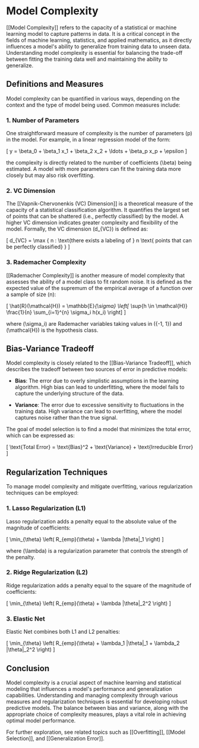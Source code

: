 
# Model Complexity

[[Model Complexity]] refers to the capacity of a statistical or machine learning model to capture patterns in data. It is a critical concept in the fields of machine learning, statistics, and applied mathematics, as it directly influences a model's ability to generalize from training data to unseen data. Understanding model complexity is essential for balancing the trade-off between fitting the training data well and maintaining the ability to generalize.

## Definitions and Measures

Model complexity can be quantified in various ways, depending on the context and the type of model being used. Common measures include:

### 1. Number of Parameters

One straightforward measure of complexity is the number of parameters \(p\) in the model. For example, in a linear regression model of the form:

\[
y = \beta_0 + \beta_1 x_1 + \beta_2 x_2 + \ldots + \beta_p x_p + \epsilon
\]

the complexity is directly related to the number of coefficients \(\beta\) being estimated. A model with more parameters can fit the training data more closely but may also risk overfitting.

### 2. VC Dimension

The [[Vapnik-Chervonenkis (VC) Dimension]] is a theoretical measure of the capacity of a statistical classification algorithm. It quantifies the largest set of points that can be shattered (i.e., perfectly classified) by the model. A higher VC dimension indicates greater complexity and flexibility of the model. Formally, the VC dimension \(d_{VC}\) is defined as:

\[
d_{VC} = \max \{ n : \text{there exists a labeling of } n \text{ points that can be perfectly classified} \}
\]

### 3. Rademacher Complexity

[[Rademacher Complexity]] is another measure of model complexity that assesses the ability of a model class to fit random noise. It is defined as the expected value of the supremum of the empirical average of a function over a sample of size \(n\):

\[
\hat{R}(\mathcal{H}) = \mathbb{E}_{\sigma} \left[ \sup_{h \in \mathcal{H}} \frac{1}{n} \sum_{i=1}^{n} \sigma_i h(x_i) \right]
\]

where \(\sigma_i\) are Rademacher variables taking values in \(\{-1, 1\}\) and \(\mathcal{H}\) is the hypothesis class.

## Bias-Variance Tradeoff

Model complexity is closely related to the [[Bias-Variance Tradeoff]], which describes the tradeoff between two sources of error in predictive models:

- **Bias**: The error due to overly simplistic assumptions in the learning algorithm. High bias can lead to underfitting, where the model fails to capture the underlying structure of the data.
  
- **Variance**: The error due to excessive sensitivity to fluctuations in the training data. High variance can lead to overfitting, where the model captures noise rather than the true signal.

The goal of model selection is to find a model that minimizes the total error, which can be expressed as:

\[
\text{Total Error} = \text{Bias}^2 + \text{Variance} + \text{Irreducible Error}
\]

## Regularization Techniques

To manage model complexity and mitigate overfitting, various regularization techniques can be employed:

### 1. Lasso Regularization (L1)

Lasso regularization adds a penalty equal to the absolute value of the magnitude of coefficients:

\[
\min_{\theta} \left( R_{emp}(\theta) + \lambda \|\theta\|_1 \right)
\]

where \(\lambda\) is a regularization parameter that controls the strength of the penalty.

### 2. Ridge Regularization (L2)

Ridge regularization adds a penalty equal to the square of the magnitude of coefficients:

\[
\min_{\theta} \left( R_{emp}(\theta) + \lambda \|\theta\|_2^2 \right)
\]

### 3. Elastic Net

Elastic Net combines both L1 and L2 penalties:

\[
\min_{\theta} \left( R_{emp}(\theta) + \lambda_1 \|\theta\|_1 + \lambda_2 \|\theta\|_2^2 \right)
\]

## Conclusion

Model complexity is a crucial aspect of machine learning and statistical modeling that influences a model's performance and generalization capabilities. Understanding and managing complexity through various measures and regularization techniques is essential for developing robust predictive models. The balance between bias and variance, along with the appropriate choice of complexity measures, plays a vital role in achieving optimal model performance.

For further exploration, see related topics such as [[Overfitting]], [[Model Selection]], and [[Generalization Error]].
